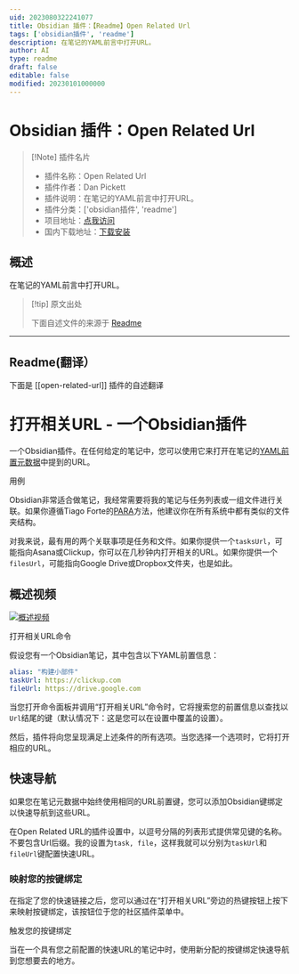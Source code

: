 ```yaml
---
uid: 2023080322241077
title: Obsidian 插件：【Readme】Open Related Url
tags: ['obsidian插件', 'readme']
description: 在笔记的YAML前言中打开URL。
author: AI
type: readme
draft: false
editable: false
modified: 20230101000000
---
```


# Obsidian 插件：Open Related Url

> [!Note] 插件名片
> - 插件名称：Open Related Url
> - 插件作者：Dan Pickett
> - 插件说明：在笔记的YAML前言中打开URL。
> - 插件分类：['obsidian插件', 'readme']
> - 项目地址：[点我访问](https://github.com/dpickett/open-related-url)
> - 国内下载地址：[下载安装](https://pkmer.cn/products/plugin/pluginMarket/?open-related-url)

## 概述

在笔记的YAML前言中打开URL。



> [!tip] 原文出处
> 
>下面自述文件的来源于 [Readme](https://ghproxy.net/https://raw.githubusercontent.com/dpickett/open-related-url/master/README.md)
> 

---

## Readme(翻译）

下面是 [[open-related-url]] 插件的自述翻译


# 打开相关URL - 一个Obsidian插件

一个Obsidian插件。在任何给定的笔记中，您可以使用它来打开在笔记的[YAML前置元数据](https://help.obsidian.md/Advanced+topics/YAML+front+matter)中提到的URL。

用例

Obsidian非常适合做笔记，我经常需要将我的笔记与任务列表或一组文件进行关联。如果你遵循Tiago Forte的[PARA](https://fortelabs.co/blog/para/)方法，他建议你在所有系统中都有类似的文件夹结构。

对我来说，最有用的两个关联事项是任务和文件。如果你提供一个`tasksUrl`，可能指向Asana或Clickup，你可以在几秒钟内打开相关的URL。如果你提供一个`filesUrl`，可能指向Google Drive或Dropbox文件夹，也是如此。

## 概述视频

[![概述视频](https://img.youtube.com/vi/S-1r0Z7nPgo/0.jpg)](https://www.youtube.com/watch?v=S-1r0Z7nPgo)

打开相关URL命令

假设您有一个Obsidian笔记，其中包含以下YAML前置信息：

```yaml
alias: "构建小部件"
taskUrl: https://clickup.com
fileUrl: https://drive.google.com
```

当您打开命令面板并调用“打开相关URL”命令时，它将搜索您的前置信息以查找以`Url`结尾的键（默认情况下：这是您可以在设置中覆盖的设置）。

然后，插件将向您呈现满足上述条件的所有选项。当您选择一个选项时，它将打开相应的URL。

## 快速导航

如果您在笔记元数据中始终使用相同的URL前置键，您可以添加Obsidian键绑定以快速导航到这些URL。

在Open Related URL的插件设置中，以逗号分隔的列表形式提供常见键的名称。不要包含Url后缀。我的设置为`task, file`，这样我就可以分别为`taskUrl`和`fileUrl`键配置快速URL。

### 映射您的按键绑定

在指定了您的快速链接之后，您可以通过在“打开相关URL”旁边的热键按钮上按下来映射按键绑定，该按钮位于您的社区插件菜单中。

触发您的按键绑定

当在一个具有您之前配置的快速URL的笔记中时，使用新分配的按键绑定快速导航到您想要去的地方。




